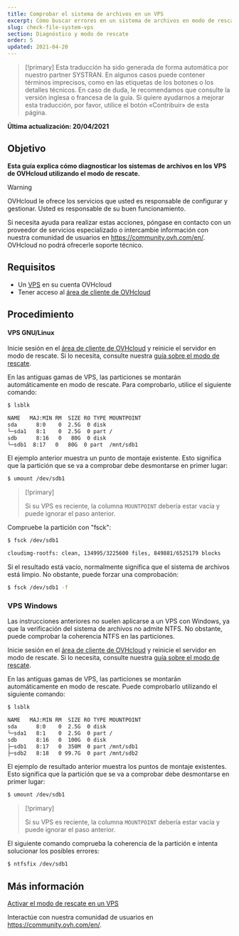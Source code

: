 ```yaml
---
title: Comprobar el sistema de archivos en un VPS
excerpt: Cómo buscar errores en un sistema de archivos en modo de rescate
slug: check-file-system-vps
section: Diagnóstico y modo de rescate
order: 5
updated: 2021-04-20
---
```


> [!primary]
> Esta traducción ha sido generada de forma automática por nuestro partner SYSTRAN. En algunos casos puede contener términos imprecisos, como en las etiquetas de los botones o los detalles técnicos. En caso de duda, le recomendamos que consulte la versión inglesa o francesa de la guía. Si quiere ayudarnos a mejorar esta traducción, por favor, utilice el botón «Contribuir» de esta página.
>

**Última actualización: 20/04/2021**

## Objetivo

**Esta guía explica cómo diagnosticar los sistemas de archivos en los VPS de OVHcloud utilizando el modo de rescate.**

> [!warning]
>OVHcloud le ofrece los servicios que usted es responsable de configurar y gestionar. Usted es responsable de su buen funcionamiento.
>
>Si necesita ayuda para realizar estas acciones, póngase en contacto con un proveedor de servicios especializado o intercambie información con nuestra comunidad de usuarios en <https://community.ovh.com/en/>. OVHcloud no podrá ofrecerle soporte técnico.
>

## Requisitos

- Un [VPS](https://www.ovhcloud.com/es/vps/) en su cuenta OVHcloud
- Tener acceso al [área de cliente de OVHcloud](https://ca.ovh.com/auth/?action=gotomanager&from=https://www.ovh.com/world/&ovhSubsidiary=ws)

## Procedimiento

#### VPS GNU/Linux

Inicie sesión en el [área de cliente de OVHcloud](https://ca.ovh.com/auth/?action=gotomanager&from=https://www.ovh.com/world/&ovhSubsidiary=ws) y reinicie el servidor en modo de rescate. Si lo necesita, consulte nuestra [guía sobre el modo de rescate](../rescue/).

En las antiguas gamas de VPS, las particiones se montarán automáticamente en modo de rescate. Para comprobarlo, utilice el siguiente comando:

```bash
$ lsblk

NAME   MAJ:MIN RM  SIZE RO TYPE MOUNTPOINT
sda      8:0    0  2.5G  0 disk
└─sda1   8:1    0  2.5G  0 part /
sdb      8:16   0   80G  0 disk
└─sdb1  8:17   0   80G  0 part  /mnt/sdb1
```

El ejemplo anterior muestra un punto de montaje existente. Esto significa que la partición que se va a comprobar debe desmontarse en primer lugar:

```bash
$ umount /dev/sdb1
```

> [!primary]
>
> Si su VPS es reciente, la columna `MOUNTPOINT` debería estar vacía y puede ignorar el paso anterior.

Compruebe la partición con "fsck":

```bash
$ fsck /dev/sdb1

cloudimg-rootfs: clean, 134995/3225600 files, 849881/6525179 blocks
```

Si el resultado está vacío, normalmente significa que el sistema de archivos está limpio. No obstante, puede forzar una comprobación:

```bash
$ fsck /dev/sdb1 -f
```

### VPS Windows

Las instrucciones anteriores no suelen aplicarse a un VPS con Windows, ya que la verificación del sistema de archivos no admite NTFS. No obstante, puede comprobar la coherencia NTFS en las particiones.

Inicie sesión en el [área de cliente de OVHcloud](https://ca.ovh.com/auth/?action=gotomanager&from=https://www.ovh.com/world/&ovhSubsidiary=ws) y reinicie el servidor en modo de rescate. Si lo necesita, consulte nuestra [guía sobre el modo de rescate](../rescue/).

En las antiguas gamas de VPS, las particiones se montarán automáticamente en modo de rescate. Puede comprobarlo utilizando el siguiente comando:

```bash
$ lsblk

NAME   MAJ:MIN RM  SIZE RO TYPE MOUNTPOINT
sda      8:0    0  2.5G  0 disk
└─sda1   8:1    0  2.5G  0 part /
sdb      8:16   0  100G  0 disk
├─sdb1   8:17   0  350M  0 part /mnt/sdb1
├─sdb2   8:18   0 99.7G  0 part /mnt/sdb2
```

El ejemplo de resultado anterior muestra los puntos de montaje existentes. Esto significa que la partición que se va a comprobar debe desmontarse en primer lugar:

```bash
$ umount /dev/sdb1
```

> [!primary]
>
> Si su VPS es reciente, la columna `MOUNTPOINT` debería estar vacía y puede ignorar el paso anterior.

El siguiente comando comprueba la coherencia de la partición e intenta solucionar los posibles errores:

```bash
$ ntfsfix /dev/sdb1
```

## Más información

[Activar el modo de rescate en un VPS](../rescue/)

Interactúe con nuestra comunidad de usuarios en <https://community.ovh.com/en/>.

